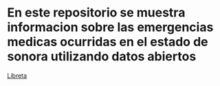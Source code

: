 # En este repositorio se muestra informacion sobre las emergencias medicas ocurridas en el estado de sonora utilizando datos abiertos

[Libreta]([https://link-url-here.org](https://github.com/1jgvc/sql-analisis/blob/main/SQL_analisis.ipynb))
